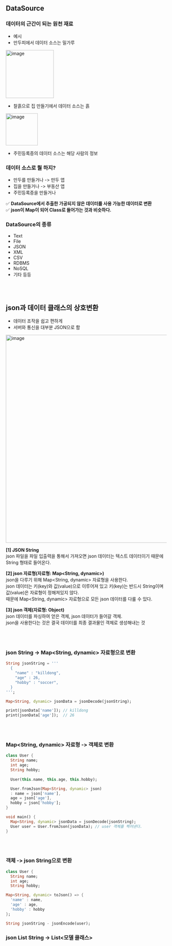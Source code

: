 ## DataSource
### 데이터의 근간이 되는 원천 재료
  * 예시
  * 만두피에서 데이터 소스는 밀가루
  <img width="150" alt="image" src="https://github.com/NalaJang/TIL/assets/73895803/7a2f0dfa-bca7-4d1b-bfe3-aa3413b1c8f7">
  
  * 찰흙으로 집 만들기에서 데이터 소스는 흙
  <img width="100" alt="image" src="https://github.com/NalaJang/TIL/assets/73895803/5edf0e5f-07a3-4995-a7f0-ec64ec040e8f">
  
  * 주민등록증의 데이터 소스는 해당 사람의 정보

### 데이터 소스로 뭘 하지?
  * 만두를 만들거나 -> 만두 앱
  * 집을 만들거나 -> 부동산 앱
  * 주민등록증을 만들거나

✅ **DataSource에서 추출한 가공되지 않은 데이터를 사용 가능한 데이터로 변환**  
✅ **json이 Map이 되어 Class로 들어가는 것과 비슷하다.**

### DataSource의 종류
* Text
* File
* JSON
* XML
* CSV
* RDBMS
* NoSQL
* 기타 등등

<br></br>

## json과 데이터 클래스의 상호변환
* 데이터 조작을 쉽고 편하게
* 서버와 통신을 대부분 JSON으로 함

<img width="650" alt="image" src="https://github.com/NalaJang/TIL/assets/73895803/8a60c933-57fa-49a7-8ff6-12426b1a8a17">

**[1] JSON String**  
json 파일을 파일 입출력을 통해서 가져오면 json 데이터는 텍스트 데이터이기 때문에 String 형태로 들어온다.

**[2] json 자료형(자료형: Map<String, dynamic>)**  
json을 다루기 위해 Map<String, dynamic> 자료형을 사용한다.  
json 데이터는 키(key)와 값(value)으로 이루어져 있고 키(key)는 반드시 String이며 값(value)은 자료형이 정해져있지 않다.  
때문에 Map<String, dynamic> 자료형으로 모든 json 데이터를 다룰 수 있다.

**[3] json 객체(자료형: Object)**  
json 데이터를 파싱하여 얻은 객체, json 데이터가 들어갈 객체.  
json을 사용한다는 것은 결국 데이터를 최종 결과물인 객체로 생성해내는 것

<br></br>

### json String -> Map<String, dynamic> 자료형으로 변환

```dart
String jsonString = '''
  {
    "name" : "killdong",
    "age" : 26,
    "hobby" : "soccer",
  }
''';
```

```dart
Map<String, dynamic> jsonData = jsonDecode(jsonString);

print(jsonData['name']); // killdong
print(jsonData['age']);  // 26
```

<br></br>

### Map<String, dynamic> 자료형 -> 객체로 변환

```dart
class User {
  String name;
  int age;
  String hobby;
  
  User(this.name, this.age, this.hobby);

  User.fromJson(Map<String, dynamic> json)
  : name = json['name'],
  age = json['age'],
  hobby = json['hobby'];
}
```

```dart
void main() {
  Map<String, dynamic> jsonData = jsonDecode(jsonString);
  User user = User.fromJson(jsonData); // user 객체를 찍어낸다.
}
```

<br></br>

### 객체 -> json String으로 변환
```dart
class User {
  String name;
  int age;
  String hobby;

Map<String, dynamic> toJson() => {
  'name' : name,
  'age' : age,
  'hobby' : hobby
};
```

```dart
String jsonString - jsonEncode(user);
```

### json List String -> List<모델 클래스>
